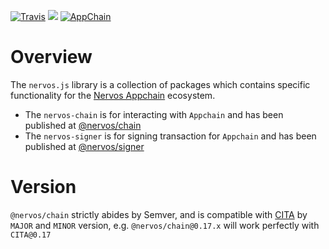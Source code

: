 [![Travis](https://travis-ci.org/cryptape/nervos.js.svg?branch=develop)](https://travis-ci.org/cryptape/nervos.js)
![](https://camo.githubusercontent.com/ecafd86d8356a1adc60fb4fd393bcc7584187f99/68747470733a2f2f696d672e736869656c64732e696f2f62616467652f6d61696e7461696e6564253230776974682d6c65726e612d6363303066662e737667)
[![AppChain](https://img.shields.io/badge/made%20for-AppChain-618833.svg)](appchain.nervos.org)

# Overview

The `nervos.js` library is a collection of packages which contains specific functionality for the [Nervos Appchain](http://appchain.nervos.org/) ecosystem.

- The `nervos-chain` is for interacting with `Appchain` and has been published at [@nervos/chain](https://www.npmjs.com/package/@nervos/chain)
- The `nervos-signer` is for signing transaction for `Appchain` and has been published at [@nervos/signer](https://www.npmjs.com/package/@nervos/signer)

# Version

`@nervos/chain` strictly abides by Semver, and is compatible with [CITA](https://github.com/cryptape/cita) by `MAJOR` and `MINOR` version, e.g. `@nervos/chain@0.17.x` will work perfectly with `CITA@0.17`
